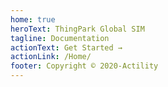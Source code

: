 ```yaml
---
home: true
heroText: ThingPark Global SIM
tagline: Documentation
actionText: Get Started →
actionLink: /Home/
footer: Copyright © 2020-Actility
---
```


